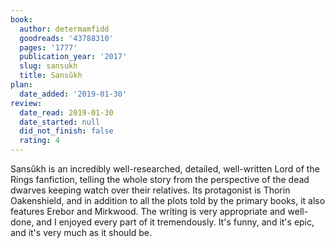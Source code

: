 ```yaml
---
book:
  author: determamfidd
  goodreads: '43788310'
  pages: '1777'
  publication_year: '2017'
  slug: sansukh
  title: Sansûkh
plan:
  date_added: '2019-01-30'
review:
  date_read: 2019-01-30
  date_started: null
  did_not_finish: false
  rating: 4
---
```


Sansûkh is an incredibly well-researched, detailed, well-written Lord of the Rings fanfiction, telling the whole story from the perspective of the dead dwarves keeping watch over their relatives. Its protagonist is Thorin Oakenshield, and in addition to all the plots told by the primary books, it also features Erebor and Mirkwood. The writing is very appropriate and well-done, and I enjoyed every part of it tremendously. It's funny, and it's epic, and it's very much as it should be.
